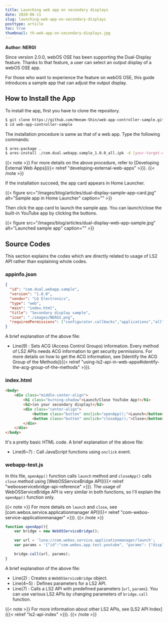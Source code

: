```yaml
---
title: Launching web app on secondary displays
date: 2020-06-11
slug: launching-web-app-on-secondary-displays
posttype: article
toc: true
thumbnail: th-web-app-on-secondary-displays.jpg
---
```


**Author: NERGI**

Since version 2.0.0, webOS OSE has been supporting the Dual-Display feature. Thanks to that feature, a user can select an output display of a webOS OSE app.

For those who want to experience the feature on webOS OSE, this guide introduces a sample app that can adjust the output display.

## How to Install the App

To install the app, first you have to clone the repository.

``` bash
$ git clone https://github.com/Heeam-Shin/web-app-controller-sample.git
$ cd web-app-controller-sample
```

The installation procedure is same as that of a web app. Type the following commands:

``` bash
$ ares-package .
$ ares-install ./com.dual.webapp.sample_1.0.0_all.ipk -d [your-target-device]
```

{{< note >}}
For more details on the above procedure, refer to [Developing External Web Apps]({{< relref "developing-external-web-apps" >}}).
{{< /note >}}

If the installation succeed, the app card appears in Home Launcher.

{{< figure src="/images/blog/articles/dual-display-sample-app-card.jpg" alt="Sample app in Home Launcher" caption="" >}}

Then click the app card to launch the sample app. You can launch/close the built-in YouTube app by clicking the buttons.

{{< figure src="/images/blog/articles/dual-display-web-app-sample.jpg" alt="Launched sample app" caption="" >}}

## Source Codes

This section explains the codes which are directly related to usage of LS2 API rather than explaining whole codes.

### appinfo.json

``` json {linenos=table}
{
  "id": "com.dual.webapp.sample",
  "version": "1.0.0",
  "vendor": "LG Electronics",
  "type": "web",
  "main": "index.html",
  "title": "Secondary display sample",
  "icon": "./images/NERGI.png",
  "requiredPermissions": ["configurator.callbacks","applications","all","applications.launch","applications.internal"]
}
```

A brief explanation of the above file:

- Line(9) : Sets ACG (Access Control Groups) information. Every method of LS2 APIs needs ACG information to get security permissions. For more details on how to get the ACG information, see [Identify the ACG Group of the Methods]({{< relref "using-ls2-api-in-web-apps#identify-the-acg-group-of-the-methods" >}}).

### index.html

``` html {linenos=table}
<body>
    <div class="middle-center-align">
        <h1 class="burning-shadow">Launch/Close YouTube App!</h1>
        <h2>(on your secondary display)</h2>
        <div class="center-align">
            <button class="button" onclick="openApp();">Launch</button>
            <button class="button" onclick="closeApp();">Close</button>
        </div>
    </div>
</body>
```

It's a pretty basic HTML code. A brief explanation of the above file:

- Line(6~7) : Call JavaScript functions using `onclick` event.

### webapp-test.js

In this file, `openApp()` function calls `launch` method and `closeApp()` calls `close` method using [WebOSServiceBridge API]({{< relref "webosservicebridge-api-reference" >}}). The usage of WebOSServiceBridge API is very similar in both functions, so I'll explain the `openApp()` function only.

{{< note >}}
For more details on `launch` and `close`, see [com.webos.service.applicationmanager API]({{< relref "com-webos-service-applicationmanager" >}}).
{{< /note >}}

``` js {linenos=table}
function openApp(){
    var bridge = new WebOSServiceBridge();

    var url = 'luna://com.webos.service.applicationmanager/launch';
    var params = '{"id":"com.webos.app.test.youtube", "params": {"displayAffinity": 1}}';

    bridge.call(url, params);
}
```

A brief explanation of the above file:

- Line(2) : Creates a `WebOSServiceBridge` object.
- Line(4~5) : Defines parameters for a LS2 API.
- Line(7) : Calls a LS2 API with predefined parameters (`url`, `params`). You can use various LS2 APIs by changing parameters of `bridge.call` function.

{{< note >}}
For more information about other LS2 APIs, see [LS2 API Index]({{< relref "ls2-api-index" >}}).
{{< /note >}}
